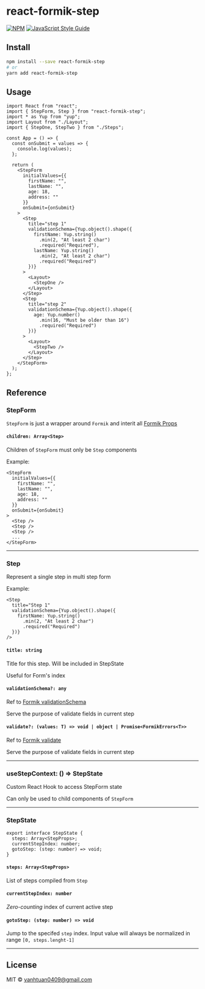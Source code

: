 # react-formik-step

>

[![NPM](https://img.shields.io/npm/v/react-formik-step.svg)](https://www.npmjs.com/package/react-formik-step) [![JavaScript Style Guide](https://img.shields.io/badge/code_style-standard-brightgreen.svg)](https://standardjs.com)

## Install

```bash
npm install --save react-formik-step
# or
yarn add react-formik-step
```

## Usage

```tsx
import React from "react";
import { StepForm, Step } from "react-formik-step";
import * as Yup from "yup";
import Layout from "./Layout";
import { StepOne, StepTwo } from "./Steps";

const App = () => {
  const onSubmit = values => {
    console.log(values);
  };

  return (
    <StepForm
      initialValues={{
        firstName: "",
        lastName: "",
        age: 18,
        address: ""
      }}
      onSubmit={onSubmit}
    >
      <Step
        title="step 1"
        validationSchema={Yup.object().shape({
          firstName: Yup.string()
            .min(2, "At least 2 char")
            .required("Required"),
          lastName: Yup.string()
            .min(2, "At least 2 char")
            .required("Required")
        })}
      >
        <Layout>
          <StepOne />
        </Layout>
      </Step>
      <Step
        title="step 2"
        validationSchema={Yup.object().shape({
          age: Yup.number()
            .min(16, "Must be older than 16")
            .required("Required")
        })}
      >
        <Layout>
          <StepTwo />
        </Layout>
      </Step>
    </StepForm>
  );
};
```

## Reference

### StepForm

`StepForm` is just a wrapper around `Formik` and interit all [Formik Props](https://github.com/jaredpalmer/formik/blob/master/docs/api/formik.md#props-1)


#### `children: Array<Step>`

Children of `StepForm` must only be `Step` components

Example:

```
<StepForm
  initialValues={{
    firstName: "",
    lastName: "",
    age: 18,
    address: ""
  }}
  onSubmit={onSubmit}
>
  <Step />
  <Step />
  <Step />
  ...
</StepForm>

```

---

### Step

Represent a single step in multi step form

Example:

```
<Step
  title="Step 1"
  validationSchema={Yup.object().shape({
    firstName: Yup.string()
      .min(2, "At least 2 char")
      .required("Required")
  })}
/>
```

#### `title: string`

Title for this step. Will be included in StepState

Useful for Form's index

#### `validationSchema?: any`

Ref to [Formik validationSchema](https://github.com/jaredpalmer/formik/blob/master/docs/api/formik.md#validationschema-schema----schema)

Serve the purpose of validate fields in current step

#### `validate?: (values: T) => void | object | Promise<FormikErrors<T>>`

Ref to [Formik validate](https://github.com/jaredpalmer/formik/blob/master/docs/api/formik.md#validate-values-values--formikerrorsvalues--promiseany)

Serve the purpose of validate fields in current step

---

### useStepContext: () => StepState

Custom React Hook to access StepForm state

Can only be used to child components of `StepForm`

---

### StepState

```
export interface StepState {
  steps: Array<StepProps>;
  currentStepIndex: number;
  gotoStep: (step: number) => void;
}
```

#### `steps: Array<StepProps>`

List of steps compiled from `Step`

#### `currentStepIndex: number`

*Zero-counting* index of current active step

#### `gotoStep: (step: number) => void`

Jump to the specifed `step` index. Input value will always be normalized in range `[0, steps.lenght-1]`

---

## License

MIT © [vanhtuan0409@gmail.com](https://github.com/vanhtuan0409@gmail.com)
